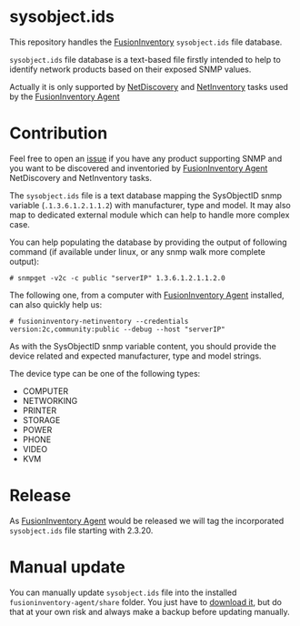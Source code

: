 
# sysobject.ids

This repository handles the [FusionInventory](http://fusioninventory.org/) `sysobject.ids` file database.

`sysobject.ids` file database is a text-based file firstly intended to help to
identify network products based on their exposed SNMP values.

Actually it is only supported by
 [NetDiscovery](https://github.com/fusioninventory/fusioninventory-agent/blob/2.3.x/lib/FusionInventory/Agent/Task/NetDiscovery.pm)
 and [NetInventory](https://github.com/fusioninventory/fusioninventory-agent/blob/2.3.x/lib/FusionInventory/Agent/Task/NetInventory.pm)
  tasks used by the [FusionInventory Agent](https://github.com/fusioninventory/fusioninventory-agent)

# Contribution

Feel free to open an [issue](https://github.com/fusioninventory/sysobject.ids/issues) if you have any product supporting SNMP and you want to be discovered and inventoried by [FusionInventory Agent](https://github.com/fusioninventory/fusioninventory-agent) NetDiscovery and NetInventory tasks.

The `sysobject.ids` file is a text database mapping the SysObjectID snmp variable (`.1.3.6.1.2.1.1.2`) with manufacturer, type and model. It may also map to dedicated external module which can help to handle more complex case.

You can help populating the database by providing the output of following command (if available under linux, or any snmp walk more complete output):
```
# snmpget -v2c -c public "serverIP" 1.3.6.1.2.1.1.2.0
```

The following one, from a computer with [FusionInventory Agent](https://github.com/fusioninventory/fusioninventory-agent) installed, can also quickly help us:
```
# fusioninventory-netinventory --credentials version:2c,community:public --debug --host "serverIP"
```

As with the SysObjectID snmp variable content, you should provide the device related and expected manufacturer, type and model strings.

The device type can be one of the following types:
* COMPUTER
* NETWORKING
* PRINTER
* STORAGE
* POWER
* PHONE
* VIDEO
* KVM

# Release

As [FusionInventory Agent](https://github.com/fusioninventory/fusioninventory-agent/releases) would be released we will tag the incorporated `sysobject.ids` file starting with 2.3.20.

# Manual update

You can manually update `sysobject.ids` file into the installed `fusioninventory-agent/share` folder. You just have to [download it](https://github.com/fusioninventory/sysobject.ids/raw/master/sysobject.ids),
but do that at your own risk and always make a backup before updating manually.
